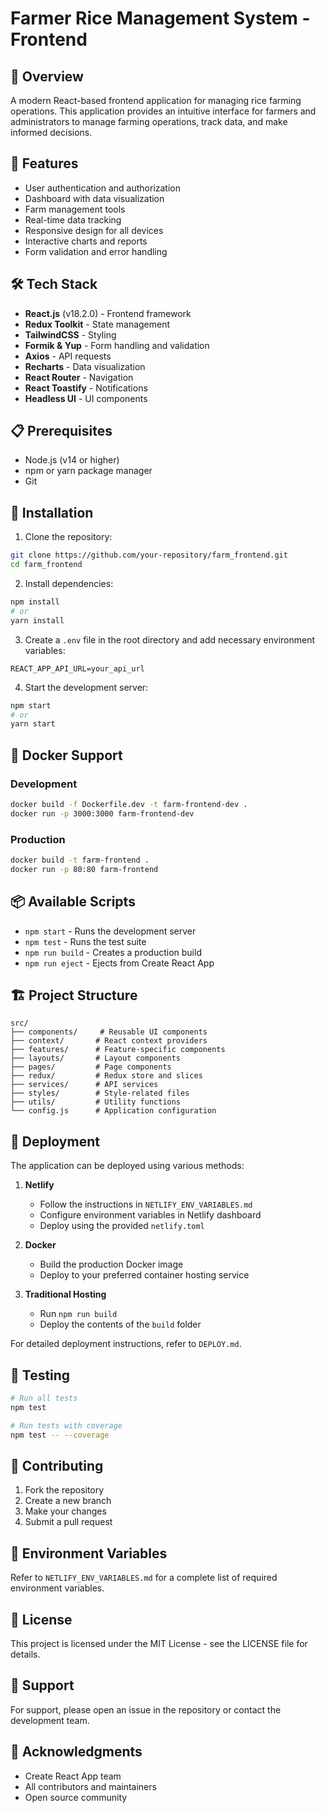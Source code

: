 # Farmer Rice Management System - Frontend

## 🌾 Overview
A modern React-based frontend application for managing rice farming operations. This application provides an intuitive interface for farmers and administrators to manage farming operations, track data, and make informed decisions.

## 🚀 Features
- User authentication and authorization
- Dashboard with data visualization
- Farm management tools
- Real-time data tracking
- Responsive design for all devices
- Interactive charts and reports
- Form validation and error handling

## 🛠️ Tech Stack
- **React.js** (v18.2.0) - Frontend framework
- **Redux Toolkit** - State management
- **TailwindCSS** - Styling
- **Formik & Yup** - Form handling and validation
- **Axios** - API requests
- **Recharts** - Data visualization
- **React Router** - Navigation
- **React Toastify** - Notifications
- **Headless UI** - UI components

## 📋 Prerequisites
- Node.js (v14 or higher)
- npm or yarn package manager
- Git

## 🔧 Installation

1. Clone the repository:
```bash
git clone https://github.com/your-repository/farm_frontend.git
cd farm_frontend
```

2. Install dependencies:
```bash
npm install
# or
yarn install
```

3. Create a `.env` file in the root directory and add necessary environment variables:
```env
REACT_APP_API_URL=your_api_url
```

4. Start the development server:
```bash
npm start
# or
yarn start
```

## 🐳 Docker Support

### Development
```bash
docker build -f Dockerfile.dev -t farm-frontend-dev .
docker run -p 3000:3000 farm-frontend-dev
```

### Production
```bash
docker build -t farm-frontend .
docker run -p 80:80 farm-frontend
```

## 📦 Available Scripts

- `npm start` - Runs the development server
- `npm test` - Runs the test suite
- `npm run build` - Creates a production build
- `npm run eject` - Ejects from Create React App

## 🏗️ Project Structure
```
src/
├── components/     # Reusable UI components
├── context/       # React context providers
├── features/      # Feature-specific components
├── layouts/       # Layout components
├── pages/         # Page components
├── redux/         # Redux store and slices
├── services/      # API services
├── styles/        # Style-related files
├── utils/         # Utility functions
└── config.js      # Application configuration
```

## 🚀 Deployment

The application can be deployed using various methods:

1. **Netlify**
   - Follow the instructions in `NETLIFY_ENV_VARIABLES.md`
   - Configure environment variables in Netlify dashboard
   - Deploy using the provided `netlify.toml`

2. **Docker**
   - Build the production Docker image
   - Deploy to your preferred container hosting service

3. **Traditional Hosting**
   - Run `npm run build`
   - Deploy the contents of the `build` folder

For detailed deployment instructions, refer to `DEPLOY.md`.

## 🧪 Testing
```bash
# Run all tests
npm test

# Run tests with coverage
npm test -- --coverage
```

## 📝 Contributing
1. Fork the repository
2. Create a new branch
3. Make your changes
4. Submit a pull request

## 🔑 Environment Variables
Refer to `NETLIFY_ENV_VARIABLES.md` for a complete list of required environment variables.

## 📄 License
This project is licensed under the MIT License - see the LICENSE file for details.

## 👥 Support
For support, please open an issue in the repository or contact the development team.

## 🙏 Acknowledgments
- Create React App team
- All contributors and maintainers
- Open source community